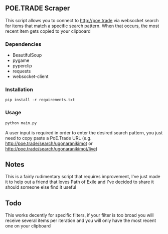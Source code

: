 ## POE.TRADE Scraper

This script allows you to connect to http://poe.trade via websocket search for items that match a specific search pattern. When that occurs, the most recent item gets copied to your clipboard

### Dependencies
* BeautifulSoup 
* pygame
* pyperclip
* requests
* websocket-client

### Installation

```
pip install -r requirements.txt
```

### Usage

```python
python main.py
```

A user input is required in order to enter the desired search pattern, you just need to copy paste a PoE.Trade URL (e.g. http://poe.trade/search/ugonaranikimot or http://poe.trade/search/ugonaranikimot/live)

## Notes
This is a fairly rudimentary script that requires improvement, I've just made it to help out a friend that loves Path of Exile and I've decided to share it should someone else find it useful

## Todo
This works decently for specific filters, if your filter is too broad you will receive several items per iteration and you will only have the most recent one on your clipboard
